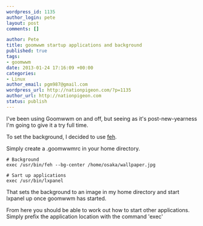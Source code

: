 ```yaml
--- 
wordpress_id: 1135
author_login: pete
layout: post
comments: []

author: Pete
title: goomwwm startup applications and background
published: true
tags: 
- goomwwm
date: 2013-01-24 17:16:09 +00:00
categories: 
- Linux
author_email: pgm987@gmail.com
wordpress_url: http://nationpigeon.com/?p=1135
author_url: http://nationpigeon.com
status: publish
---
```

I've been using Goomwwm on and off, but seeing as it's post-new-yearness I'm going to give it a try full time.

To set the background, I decided to use [feh](http://feh.finalrewind.org).

Simply create a .goomwwmrc in your home directory.

    # Background
    exec /usr/bin/feh --bg-center /home/osaka/wallpaper.jpg
    
    # Sart up applications
    exec /usr/bin/lxpanel


That sets the background to an image in my home directory and start lxpanel up once goomwwm has started.

From here you should be able to work out how to start other applications. Simply prefix the application location with the command 'exec'
